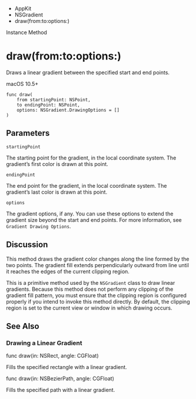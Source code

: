 

- AppKit
- NSGradient
-  draw(from:to:options:) 

Instance Method

# draw(from:to:options:)

Draws a linear gradient between the specified start and end points.

macOS 10.5+

``` source
func draw(
    from startingPoint: NSPoint,
    to endingPoint: NSPoint,
    options: NSGradient.DrawingOptions = []
)
```

## Parameters 

`startingPoint`  

The starting point for the gradient, in the local coordinate system. The gradient’s first color is drawn at this point.

`endingPoint`  

The end point for the gradient, in the local coordinate system. The gradient’s last color is drawn at this point.

`options`  

The gradient options, if any. You can use these options to extend the gradient size beyond the start and end points. For more information, see `Gradient Drawing Options`.

## Discussion

This method draws the gradient color changes along the line formed by the two points. The gradient fill extends perpendicularly outward from line until it reaches the edges of the current clipping region.

This is a primitive method used by the `NSGradient` class to draw linear gradients. Because this method does not perform any clipping of the gradient fill pattern, you must ensure that the clipping region is configured properly if you intend to invoke this method directly. By default, the clipping region is set to the current view or window in which drawing occurs.

## See Also

### Drawing a Linear Gradient

func draw(in: NSRect, angle: CGFloat)

Fills the specified rectangle with a linear gradient.

func draw(in: NSBezierPath, angle: CGFloat)

Fills the specified path with a linear gradient.

